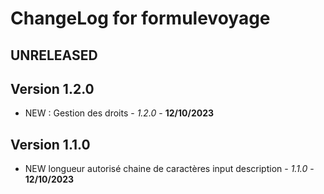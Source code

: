 # ChangeLog for formulevoyage

## UNRELEASED


## Version 1.2.0
- NEW : Gestion des droits - *1.2.0* - **12/10/2023**

## Version 1.1.0
- NEW longueur autorisé chaine de caractères input description  - *1.1.0* - **12/10/2023**


